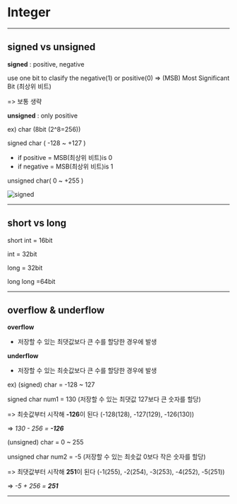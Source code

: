 # Integer
___
## signed vs unsigned  

__signed__ : positive, negative

use one bit to clasify the negative(1) or positive(0) 
=> (MSB) Most Significant Bit (최상위 비트)

=> 보통 생략

__unsigned__ : only positive

ex) char (8bit (2^8=256))

signed char ( -128 ~ +127 ) 

+ if positive = MSB(최상위 비트)is 0
+ if negative = MSB(최상위 비트)is 1
   
unsigned char( 0 ~ +255 )

![signed](https://user-images.githubusercontent.com/50546745/139521325-b4571405-84ce-4cb9-89f7-b671223b8bbd.png)
___
## short vs long

short int = 16bit

int = 32bit

long = 32bit

long long =64bit
___
## overflow & underflow
**overflow**
+ 저장할 수 있는 최댓값보다 큰 수를 할당한 경우에 발생

**underflow**
+ 저장할 수 있는 최솟값보다 큰 수를 할당한 경우에 발생

ex) (signed) char = -128 ~ 127

signed char num1 = 130 (저장할 수 있는 최댓값 127보다 큰 숫자를 할당)

=> 최솟값부터 시작해 **-126**이 된다 (-128(128), -127(129), -126(130))

=> *130 - 256 = **-126***


(unsigned) char = 0 ~ 255 

unsigned char num2 = -5 (저장할 수 있는 최솟값 0보다 작은 숫자를 할당)

=> 최댓값부터 시작해 **251**이 된다 (-1(255), -2(254), -3(253), -4(252), -5(251))

=> *-5 + 256 = **251***
___
